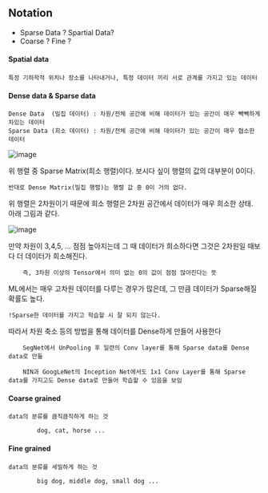 ## Notation

- Sparse Data ? Spartial Data?
- Coarse ? Fine ? 

#### Spatial data 

    특정 기하학적 위치나 장소를 나타내거나, 특정 데이터 끼리 서로 관계를 가지고 있는 데이터

#### Dense data & Sparse data 

    Dense Data  (밀집 데이터) : 차원/전체 공간에 비해 데이터가 있는 공간이 매우 빽빽하게 차있는 데이터 
    Sparse Data (희소 데이터) : 차원/전체 공간에 비해 데이터가 있는 공간이 매우 협소한 데이터


![image](https://user-images.githubusercontent.com/59076451/129004403-0fc6ca9b-d13f-4cfd-bcbb-01f42b888c24.png)

위 행렬 중 Sparse Matrix(희소 행렬)이다. 보시다 싶이 행렬의 값의 대부분이 0이다.
    
    반대로 Dense Matrix(밀집 행렬)는 행렬 값 중 0이 거의 없다.
   
위 행렬은 2차원이기 때문에 희소 행렬은 2차원 공간에서 데이터가 매우 희소한 상태. 아래 그림과 같다.
    
![image](https://user-images.githubusercontent.com/59076451/129004371-a8b85535-4931-44da-a969-d80f1cbfd42a.png)

만약 차원이 3,4,5, ... 점점 높아지는데 그 때 데이터가 희소하다면 그것은 2차원일 때보다 더 데이터가 희소해진다. 

        즉, 3차원 이상의 Tensor에서 의미 없는 0의 값이 점점 많아진다는 뜻

ML에서는 매우 고차원 데이터를 다루는 경우가 많은데, 그 만큼 데이터가 Sparse해질 확률도 높다.

    !Sparse한 데이터를 가지고 학습할 시 잘 되지 않는다.

따라서 차원 축소 등의 방법을 통해 데이터를 Dense하게 만들어 사용한다
    
        SegNet에서 UnPooling 후 일련의 Conv layer를 통해 Sparse data를 Dense data로 만듦
        
        NIN과 GoogLeNet의 Inception Net에서도 1x1 Conv Layer를 통해 Sparse data를 가지고도 Dense data로 만들어 학습할 수 있음을 보임
    

#### Coarse grained

    data의 분류를 큼직큼직하게 하는 것
    
            dog, cat, horse ...

#### Fine grained

    data의 분류를 세밀하게 하는 것

            big dog, middle dog, small dog ...
